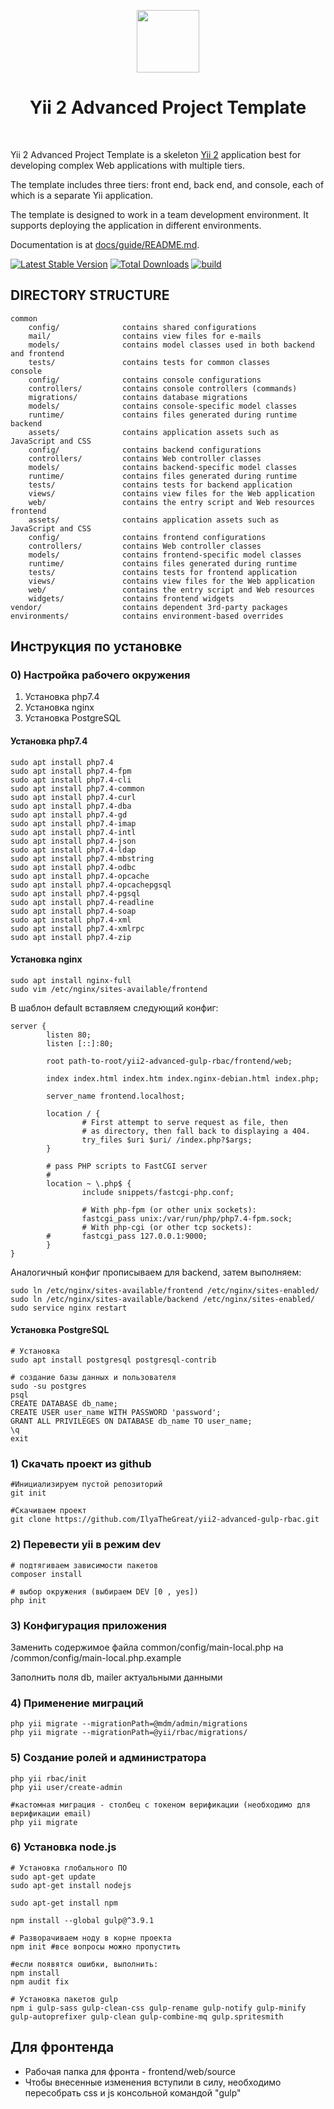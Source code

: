 <p align="center">
    <a href="https://github.com/yiisoft" target="_blank">
        <img src="https://avatars0.githubusercontent.com/u/993323" height="100px">
    </a>
    <h1 align="center">Yii 2 Advanced Project Template</h1>
    <br>
</p>

Yii 2 Advanced Project Template is a skeleton [Yii 2](http://www.yiiframework.com/) application best for
developing complex Web applications with multiple tiers.

The template includes three tiers: front end, back end, and console, each of which
is a separate Yii application.

The template is designed to work in a team development environment. It supports
deploying the application in different environments.

Documentation is at [docs/guide/README.md](docs/guide/README.md).

[![Latest Stable Version](https://img.shields.io/packagist/v/yiisoft/yii2-app-advanced.svg)](https://packagist.org/packages/yiisoft/yii2-app-advanced)
[![Total Downloads](https://img.shields.io/packagist/dt/yiisoft/yii2-app-advanced.svg)](https://packagist.org/packages/yiisoft/yii2-app-advanced)
[![build](https://github.com/yiisoft/yii2-app-advanced/workflows/build/badge.svg)](https://github.com/yiisoft/yii2-app-advanced/actions?query=workflow%3Abuild)

DIRECTORY STRUCTURE
-------------------

```
common
    config/              contains shared configurations
    mail/                contains view files for e-mails
    models/              contains model classes used in both backend and frontend
    tests/               contains tests for common classes    
console
    config/              contains console configurations
    controllers/         contains console controllers (commands)
    migrations/          contains database migrations
    models/              contains console-specific model classes
    runtime/             contains files generated during runtime
backend
    assets/              contains application assets such as JavaScript and CSS
    config/              contains backend configurations
    controllers/         contains Web controller classes
    models/              contains backend-specific model classes
    runtime/             contains files generated during runtime
    tests/               contains tests for backend application    
    views/               contains view files for the Web application
    web/                 contains the entry script and Web resources
frontend
    assets/              contains application assets such as JavaScript and CSS
    config/              contains frontend configurations
    controllers/         contains Web controller classes
    models/              contains frontend-specific model classes
    runtime/             contains files generated during runtime
    tests/               contains tests for frontend application
    views/               contains view files for the Web application
    web/                 contains the entry script and Web resources
    widgets/             contains frontend widgets
vendor/                  contains dependent 3rd-party packages
environments/            contains environment-based overrides
```

<h2>Инструкция по установке</h2>

<h3>0) Настройка рабочего окружения</h3>

<ol>
   <li>Установка php7.4</li>
   <li>Установка nginx</li>
   <li>Установка PostgreSQL</li>
</ol>

<h4>Установка php7.4</h4>

```
sudo apt install php7.4
sudo apt install php7.4-fpm
sudo apt install php7.4-cli
sudo apt install php7.4-common
sudo apt install php7.4-curl
sudo apt install php7.4-dba
sudo apt install php7.4-gd
sudo apt install php7.4-imap
sudo apt install php7.4-intl
sudo apt install php7.4-json
sudo apt install php7.4-ldap
sudo apt install php7.4-mbstring
sudo apt install php7.4-odbc
sudo apt install php7.4-opcache
sudo apt install php7.4-opcachepgsql
sudo apt install php7.4-pgsql
sudo apt install php7.4-readline
sudo apt install php7.4-soap
sudo apt install php7.4-xml
sudo apt install php7.4-xmlrpc
sudo apt install php7.4-zip
```

<h4>Установка nginx</h4>

```
sudo apt install nginx-full
sudo vim /etc/nginx/sites-available/frontend
```

В шаблон default вставляем следующий конфиг:

```
server {
        listen 80;
        listen [::]:80;

        root path-to-root/yii2-advanced-gulp-rbac/frontend/web;

        index index.html index.htm index.nginx-debian.html index.php;

        server_name frontend.localhost;

        location / {
                # First attempt to serve request as file, then
                # as directory, then fall back to displaying a 404.
                try_files $uri $uri/ /index.php?$args;
        }

        # pass PHP scripts to FastCGI server
        #
        location ~ \.php$ {
                include snippets/fastcgi-php.conf;

                # With php-fpm (or other unix sockets):
                fastcgi_pass unix:/var/run/php/php7.4-fpm.sock;
                # With php-cgi (or other tcp sockets):
        #       fastcgi_pass 127.0.0.1:9000;
        }
}
```

Аналогичный конфиг прописываем для backend, затем выполняем:

```
sudo ln /etc/nginx/sites-available/frontend /etc/nginx/sites-enabled/
sudo ln /etc/nginx/sites-available/backend /etc/nginx/sites-enabled/
sudo service nginx restart
```

<h4>Установка PostgreSQL</h4>

```
# Установка
sudo apt install postgresql postgresql-contrib

# создание базы данных и пользователя
sudo -su postgres
psql
CREATE DATABASE db_name;
CREATE USER user_name WITH PASSWORD 'password';
GRANT ALL PRIVILEGES ON DATABASE db_name TO user_name;
\q
exit
```

<h3>1) Скачать проект из github</h3>

```
#Инициализируем пустой репозиторий
git init

#Скачиваем проект
git clone https://github.com/IlyaTheGreat/yii2-advanced-gulp-rbac.git
```

<h3>2) Перевести yii в режим dev</h3>

```
# подтягиваем зависимости пакетов
composer install

# выбор окружения (выбираем DEV [0 , yes])
php init
```

<h3>3) Конфигурация приложения</h3>
   <p>Заменить содержимое файла common/config/main-local.php на /common/config/main-local.php.example</p>
   <p>Заполнить поля db, mailer актуальными данными</p>

<h3>4) Применение миграций</h3>

```
php yii migrate --migrationPath=@mdm/admin/migrations
php yii migrate --migrationPath=@yii/rbac/migrations/
```

<h3>5) Создание ролей и администратора</h3>

```
php yii rbac/init
php yii user/create-admin

#кастомная миграция - столбец с токеном верификации (необходимо для верификации email)
php yii migrate
```

<h3>6) Установка node.js</h3>

```
# Установка глобального ПО
sudo apt-get update
sudo apt-get install nodejs

sudo apt-get install npm

npm install --global gulp@^3.9.1

# Разворачиваем ноду в корне проекта
npm init #все вопросы можно пропустить

#если появятся ошибки, выполнить:
npm install
npm audit fix

# Установка пакетов gulp
npm i gulp-sass gulp-clean-css gulp-rename gulp-notify gulp-minify gulp-autoprefixer gulp-clean gulp-combine-mq gulp.spritesmith
```

<h2>Для фронтенда</h2>
<ul>
   <li>Рабочая папка для фронта - frontend/web/source</li>
   <li>
      Чтобы внесенные изменения вступили в силу, необходимо
      пересобрать css и js консольной командой "gulp"
   </li>
</ul>